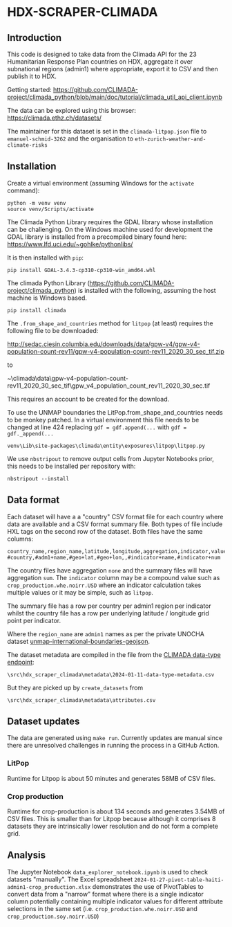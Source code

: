 # HDX-SCRAPER-CLIMADA

## Introduction

This code is designed to take data from the Climada API for the 23 Humanitarian Response Plan countries on HDX, aggregate it over subnational regions (admin1) where appropriate, export it to CSV and then publish it to HDX.

Getting started:
https://github.com/CLIMADA-project/climada_python/blob/main/doc/tutorial/climada_util_api_client.ipynb

The data can be explored using this browser:
https://climada.ethz.ch/datasets/

The maintainer for this dataset is set in the `climada-litpop.json` file to `emanuel-schmid-3262` and the organisation to `eth-zurich-weather-and-climate-risks`

## Installation 
Create a virtual environment (assuming Windows for the `activate` command):

```shell
python -m venv venv
source venv/Scripts/activate
```

The Climada Python Library requires the GDAL library whose installation can be challenging. On the
Windows machine used for development the GDAL library is installed from a precompiled binary found
here: https://www.lfd.uci.edu/~gohlke/pythonlibs/

It is then installed with `pip`:

```shell
pip install GDAL-3.4.3-cp310-cp310-win_amd64.whl
```

The climada Python Library (https://github.com/CLIMADA-project/climada_python) is installed with the
following, assuming the host machine is Windows based. 

```shell
pip install climada
```

The `.from_shape_and_countries` method for `litpop` (at least) requires the following file to be downloaded:

http://sedac.ciesin.columbia.edu/downloads/data/gpw-v4/gpw-v4-population-count-rev11/gpw-v4-population-count-rev11_2020_30_sec_tif.zip

to

~\climada\data\gpw-v4-population-count-rev11_2020_30_sec_tif\gpw_v4_population_count_rev11_2020_30_sec.tif

This requires an account to be created for the download.

To use the UNMAP boundaries the LitPop.from_shape_and_countries needs to be monkey patched. In a virtual environment this file needs to be
changed at line 424 replacing `gdf = gdf.append(...` with `gdf = gdf._append(...`

```
venv\Lib\site-packages\climada\entity\exposures\litpop\litpop.py
```

We use `nbstripout` to remove output cells from Jupyter Notebooks prior, this needs to be installed per repository with:

```
nbstripout --install
```

## Data format

Each dataset will have a a "country" CSV format file for each country where data are available and a CSV format summary file. Both types of file include HXL tags on the second row of the dataset. Both files have the same columns:
```
country_name,region_name,latitude,longitude,aggregation,indicator,value
#country,#adm1+name,#geo+lat,#geo+lon,,#indicator+name,#indicator+num
```

The country files have aggregation `none` and the summary files will have aggregation `sum`. The `indicator` column may be a compound value such as `crop_production.whe.noirr.USD` where an indicator calculation takes multiple values or it may be simple, such as `litpop`.

The summary file has a row per country per admin1 region per indicator whilst the country file has a row per underlying latitude / longitude grid point per indicator. 

Where the `region_name` are `admin1` names as per the private UNOCHA dataset [unmap-international-boundaries-geojson]([unmap-international-boundaries-geojson](https://data.humdata.org/dataset/unmap-international-boundaries-geojson)).

The dataset metadata are compiled in the file from the [CLIMADA data-type endpoint](https://climada.ethz.ch/data-types/):
```
\src\hdx_scraper_climada\metadata\2024-01-11-data-type-metadata.csv
```
But they are picked up by `create_datasets` from 
```
\src\hdx_scraper_climada\metadata\attributes.csv
``` 

## Dataset updates

The data are generated using `make run`. Currently updates are manual since there are unresolved challenges in running the process in a GitHub Action.

### LitPop

Runtime for Litpop is about 50 minutes and generates 58MB of CSV files.

### Crop production

Runtime for crop-production is about 134 seconds and generates 3.54MB of CSV files. This is smaller than for Litpop because although it comprises 8 datasets they are intrinsically lower resolution and do not form a complete grid.

## Analysis


The Jupyter Notebook `data_explorer_notebook.ipynb` is used to check datasets "manually". The Excel spreadsheet `2024-01-27-pivot-table-haiti-admin1-crop_production.xlsx` demonstrates the use of PivotTables to convert data from a "narrow" format where there is a single indicator column potentially containing multiple indicator values for different attribute selections in the same set (i.e. `crop_production.whe.noirr.USD` and `crop_production.soy.noirr.USD`)





